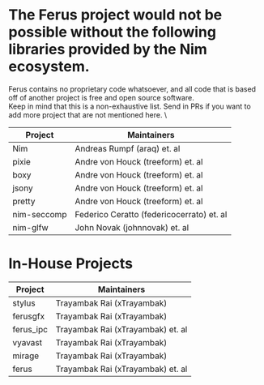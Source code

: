 # The Ferus project would not be possible without the following libraries provided by the Nim ecosystem.
Ferus contains no proprietary code whatsoever, and all code that is based off of another project is free and open source software. \
Keep in mind that this is a non-exhaustive list. Send in PRs if you want to add more project that are not mentioned here. \

| Project    | Maintainers                                           |
| ---------- | ----------------------------------------------------- |
| Nim        | Andreas Rumpf (araq) et. al                           |
| pixie      | Andre von Houck (treeform) et. al                     |
| boxy       | Andre von Houck (treeform) et. al                     |
| jsony      | Andre von Houck (treeform) et. al                     |
| pretty     | Andre von Houck (treeform) et. al                     |
| nim-seccomp | Federico Ceratto (federicocerrato) et. al            |
| nim-glfw       | John Novak (johnnovak) et. al                     |

# In-House Projects
| Project       | Maintainers                       |
| ------------- | --------------------------------- |
| stylus        | Trayambak Rai (xTrayambak)        | 
| ferusgfx      | Trayambak Rai (xTrayambak)        |
| ferus_ipc     | Trayambak Rai (xTrayambak) et. al |
| vyavast       | Trayambak Rai (xTrayambak)        |
| mirage        | Trayambak Rai (xTrayambak)        |
| ferus         | Trayambak Rai (xTrayambak) et. al |
